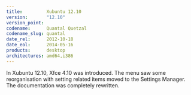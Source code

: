 ```yaml
---
title:         Xubuntu 12.10
version:       "12.10"
version_point:
codename:      Quantal Quetzal
codename_slug: quantal
date_rel:      2012-10-18
date_eol:      2014-05-16
products:      desktop
architectures: amd64,i386
---
```


In Xubuntu 12.10, Xfce 4.10 was introduced. The menu saw some reorganisation with setting related items moved to the Settings Manager. The documentation was completely rewritten.
